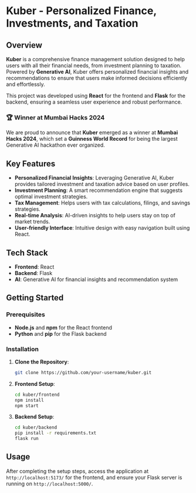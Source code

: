 # Kuber - Personalized Finance, Investments, and Taxation


## Overview

**Kuber** is a comprehensive finance management solution designed to help users with all their financial needs, from investment planning to taxation. Powered by **Generative AI**, Kuber offers personalized financial insights and recommendations to ensure that users make informed decisions efficiently and effortlessly.

This project was developed using **React** for the frontend and **Flask** for the backend, ensuring a seamless user experience and robust performance.

### 🏆 **Winner at Mumbai Hacks 2024**

We are proud to announce that **Kuber** emerged as a winner at **Mumbai Hacks 2024**, which set a **Guinness World Record** for being the largest Generative AI hackathon ever organized.

## Key Features

- **Personalized Financial Insights**: Leveraging Generative AI, Kuber provides tailored investment and taxation advice based on user profiles.
- **Investment Planning**: A smart recommendation engine that suggests optimal investment strategies.
- **Tax Management**: Helps users with tax calculations, filings, and savings strategies.
- **Real-time Analysis**: AI-driven insights to help users stay on top of market trends.
- **User-friendly Interface**: Intuitive design with easy navigation built using React.

## Tech Stack

- **Frontend**: React
- **Backend**: Flask
- **AI**: Generative AI for financial insights and recommendation system

## Getting Started

### Prerequisites

- **Node.js** and **npm** for the React frontend
- **Python** and **pip** for the Flask backend

### Installation

1. **Clone the Repository**:
   ```bash
   git clone https://github.com/your-username/kuber.git
   ```

2. **Frontend Setup**:
   ```bash
   cd kuber/frontend
   npm install
   npm start
   ```

3. **Backend Setup**:
   ```bash
   cd kuber/backend
   pip install -r requirements.txt
   flask run
   ```

## Usage

After completing the setup steps, access the application at `http://localhost:5173/` for the frontend, and ensure your Flask server is running on `http://localhost:5000/`.

